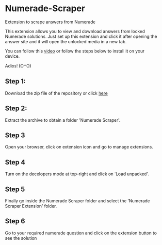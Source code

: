 # Numerade-Scraper
Extension to scrape answers from Numerade

This extension allows you to view and download answers from locked Numerade solutions. Just set up this extension and click it after opening the answer site and it will open the unlocked media in a new tab.

You can follow this [video](https://www.youtube.com/watch?v=PSqcV5eT8FM) or follow the steps below to install it on your device.

Adios! (O꒳O)

## Step 1:
Download the zip file of the repository or click [here](https://github.com/wannasleepforlong/Numerade-Scraper/archive/refs/heads/main.zip)

## Step 2:
Extract the archive to obtain a folder 'Numerade Scraper'.

## Step 3
Open your browser, click on extension icon and go to manage extensions.

## Step 4
Turn on the decelopers mode at top-right and click on 'Load unpacked'.

## Step 5
Finally go inside the Numerade Scraper folder and select the 'Numerade Scraper Extension' folder.

## Step 6
Go to your required numerade question and click on the extension button to see the solution
